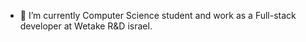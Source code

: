 - 🌱 I’m currently Computer Science student and work as a Full-stack developer at Wetake R&D israel.

<!---
Dudi-kreis/Dudi-kreis is a ✨ special ✨ repository because its `README.md` (this file) appears on your GitHub profile.
You can click the Preview link to take a look at your changes.
--->
